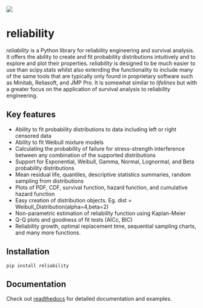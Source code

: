 ![](https://github.com/MatthewReid854/reliability/blob/master/docs/logo3.png)

# reliability
*reliability* is a Python library for reliability engineering and survival analysis. It offers the ability to create and fit probability distributions intuitively and to explore and plot their properties. *reliability* is designed to be much easier to use than scipy.stats  whilst also extending the functionality to include many of the same tools that are typically only found in proprietary software such as Minitab, Reliasoft, and JMP Pro. It is somewhat similar to *lifelines* but with a greater focus on the application of survival analysis to reliability engineering.

## Key features
- Ability to fit probability distributions to data including left or right censored data
- Ability to fit Weibull mixture models
- Calculating the probability of failure for stress-strength interference between any combination of the supported distributions
- Support for Exponential, Weibull, Gamma, Normal, Lognormal, and Beta probability distributions
- Mean residual life, quantiles, descriptive statistics summaries, random sampling from distributions
- Plots of PDF, CDF, survival function, hazard function, and cumulative hazard function
- Easy creation of distribution objects. Eg. dist = Weibull_Distribution(alpha=4,beta=2)
- Non-parametric estimation of reliability function using Kaplan-Meier
- Q-Q plots and goodness of fit tests (AICc, BIC)
- Reliability growth, optimal replacement time, sequential sampling charts, and many more functions.

## Installation
```
pip install reliability
```
## Documentation
Check out [readthedocs](https://reliability.readthedocs.io/en/latest/) for detailed documentation and examples.
